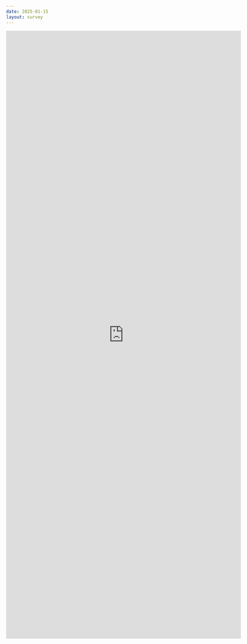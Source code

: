 ```yaml
---
date: 2025-01-15
layout: survey
---
```


<iframe src="https://docs.google.com/forms/d/e/1FAIpQLScKXmXIjFOps8siICBr86FP6TPiei4rrRVwshVMZ86IElQMmA/viewform?embedded=true" width="640" height="1657" frameborder="0" marginheight="0" marginwidth="0">Loading…</iframe>
